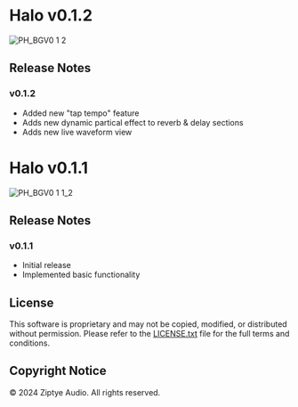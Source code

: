 # Halo v0.1.2

![PH_BGV0 1 2](https://github.com/ziptye/Halo/assets/105367626/3c4c12c1-2e0c-41b8-b306-36aadbec201c)

## Release Notes

### v0.1.2

- Added new "tap tempo" feature
- Adds new dynamic partical effect to reverb & delay sections
- Adds new live waveform view

# Halo v0.1.1

![PH_BGV0 1 1_2](https://github.com/ziptye/Halo/assets/105367626/3d995ce0-654a-4019-a1f1-3d347c39ccf5)

## Release Notes

### v0.1.1

- Initial release
- Implemented basic functionality

## License

This software is proprietary and may not be copied, modified, or distributed without permission. Please refer to the [LICENSE.txt](LICENSE.txt) file for the full terms and conditions.

## Copyright Notice

© 2024 Ziptye Audio. All rights reserved.
